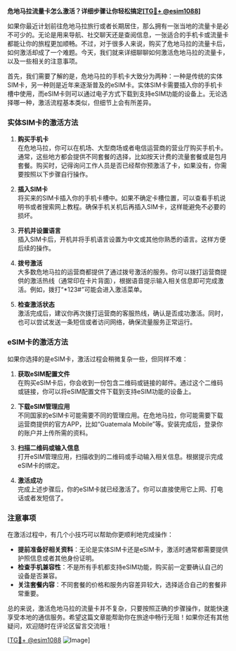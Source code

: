 **危地马拉流量卡怎么激活？详细步骤让你轻松搞定[[TG💪+ @esim1088](https://t.me/s/esim1088)]**

如果你最近计划前往危地马拉旅行或者长期居住，那么拥有一张当地的流量卡是必不可少的。无论是用来导航、社交聊天还是查阅信息，一张适合的手机卡或流量卡都能让你的旅程更加顺畅。不过，对于很多人来说，购买了危地马拉的流量卡后，如何激活却成了一个难题。今天，我们就来详细聊聊如何激活危地马拉的流量卡，以及一些相关的注意事项。

首先，我们需要了解的是，危地马拉的手机卡大致分为两种：一种是传统的实体SIM卡，另一种则是近年来逐渐普及的eSIM卡。实体SIM卡需要插入你的手机卡槽中使用，而eSIM卡则可以通过电子方式下载到支持eSIM功能的设备上。无论选择哪一种，激活流程基本类似，但细节上会有所差异。

### 实体SIM卡的激活方法

1. **购买手机卡**  
   在危地马拉，你可以在机场、大型商场或者电信运营商的营业厅购买手机卡。通常，这些地方都会提供不同套餐的选择，比如按天计费的流量套餐或是包月套餐。购买时，记得询问工作人员是否已经帮你预激活了卡，如果没有，你需要按照以下步骤自行操作。

2. **插入SIM卡**  
   将买来的SIM卡插入你的手机卡槽中。如果不确定卡槽位置，可以查看手机说明书或者搜索网上教程。确保手机关机后再插入SIM卡，这样能避免不必要的损坏。

3. **开机并设置语言**  
   插入SIM卡后，开机并将手机语言设置为中文或其他你熟悉的语言。这样方便后续的操作。

4. **拨号激活**  
   大多数危地马拉的运营商都提供了通过拨号激活的服务。你可以拨打运营商提供的激活热线（通常印在卡片背面），根据语音提示输入相关信息即可完成激活。例如，拨打“*123#”可能会进入激活菜单。

5. **检查激活状态**  
   激活完成后，建议你再次拨打运营商的客服热线，确认是否成功激活。同时，也可以尝试发送一条短信或者访问网络，确保流量服务正常运行。

### eSIM卡的激活方法

如果你选择的是eSIM卡，激活过程会稍微复杂一些，但同样不难：

1. **获取eSIM配置文件**  
   在购买eSIM卡后，你会收到一份包含二维码或链接的邮件。通过这个二维码或链接，你可以将eSIM配置文件下载到支持eSIM功能的设备上。

2. **下载eSIM管理应用**  
   不同国家的eSIM卡可能需要不同的管理应用。在危地马拉，你可能需要下载运营商提供的官方APP，比如“Guatemala Mobile”等。安装完成后，登录你的账户并上传所需的资料。

3. **扫描二维码或输入信息**  
   打开eSIM管理应用，扫描收到的二维码或手动输入相关信息。根据提示完成eSIM卡的绑定。

4. **激活成功**  
   完成上述步骤后，你的eSIM卡就已经激活了。你可以直接使用它上网、打电话或者发短信了。

### 注意事项

在激活过程中，有几个小技巧可以帮助你更顺利地完成操作：

- **提前准备好相关资料**：无论是实体SIM卡还是eSIM卡，激活时通常都需要提供护照信息或者其他身份证明。
- **检查手机兼容性**：不是所有手机都支持eSIM功能，购买前一定要确认自己的设备是否兼容。
- **关注套餐内容**：不同套餐的价格和服务内容差异较大，选择适合自己的套餐非常重要。

总的来说，激活危地马拉的流量卡并不复杂，只要按照正确的步骤操作，就能快速享受本地的通信服务。希望这篇文章能帮助你在旅途中畅行无阻！如果你还有其他疑问，欢迎随时在评论区留言交流哦！

[[TG💪+ @esim1088](https://t.me/s/esim1088) ![Image](https://i.postimg.cc/4NQfJmqS/Snipaste-2025-05-13-00-14-12.png)]